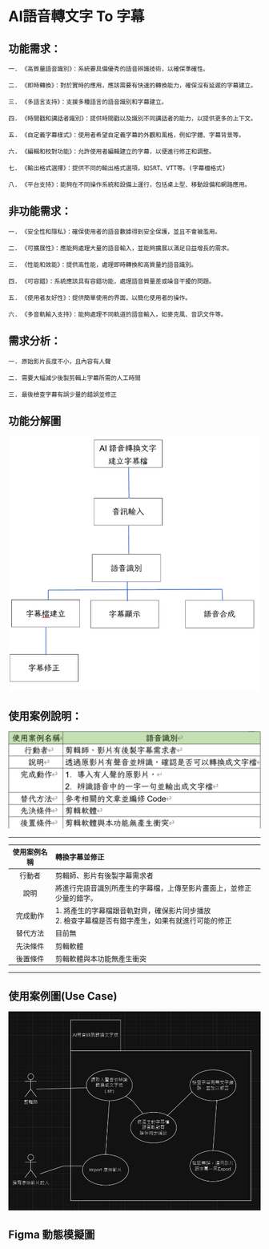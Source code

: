 # AI語音轉文字 To 字幕

## 功能需求：
```
一. 《高質量語音識別》：系統要具備優秀的語音辨識技術，以確保準確性。

二. 《即時轉換》：對於實時的應用，應該需要有快速的轉換能力，確保沒有延遲的字幕建立。

三. 《多語言支持》：支援多種語言的語音識別和字幕建立。

四. 《時間戳和講話者識別》：提供時間戳以及識別不同講話者的能力，以提供更多的上下文。

五. 《自定義字幕樣式》：使用者希望自定義字幕的外觀和風格，例如字體、字幕背景等。

六. 《編輯和校對功能》：允許使用者編輯建立的字幕，以便進行修正和調整。

七. 《輸出格式選擇》：提供不同的輸出格式選項，如SRT、VTT等。(字幕檔格式)

八. 《平台支持》：能夠在不同操作系統和設備上運行，包括桌上型、移動設備和網路應用。
```

## 非功能需求：
```
一. 《安全性和隱私》：確保使用者的語音數據得到安全保護，並且不會被濫用。

二. 《可擴展性》：應能夠處理大量的語音輸入，並能夠擴展以滿足日益增長的需求。

三. 《性能和效能》：提供高性能，處理即時轉換和高質量的語音識別。

四. 《可容錯》：系統應該具有容錯功能，處理語音質量差或噪音干擾的問題。

五. 《使用者友好性》：提供簡單使用的界面，以簡化使用者的操作。

六. 《多音軌輸入支持》：能夠處理不同軌道的語音輸入，如麥克風、音訊文件等。
```

## 需求分析：
```
一. 原始影片長度不小，且內容有人聲

二. 需要大幅減少後製剪輯上字幕所需的人工時間

三. 最後檢查字幕有誤少量的錯誤並修正
```

## 功能分解圖
![image](Function.png 'image')

## 使用案例說明：

![image](UseCase_Description.png 'image')

---
|<center>使用案例名稱</center>|轉換字幕並修正|
|:---|:---|
|<center>行動者</center>|剪輯師、影片有後製字幕需求者|
|<center>說明</center>|將進行完語音識別所產生的字幕檔，上傳至影片畫面上，並修正少量的錯字。|
|<center>完成動作</center>|1.	將產生的字幕檔跟音軌對齊，確保影片同步播放<br>2. 檢查字幕檔是否有錯字產生，如果有就進行可能的修正|
|<center>替代方法</center>|目前無|
|<center>先決條件</center>|剪輯軟體|
|<center>後置條件</center>|剪輯軟體與本功能無產生衝突|
---

## 使用案例圖(Use Case)
![image](UseCase.png 'image')


## Figma 動態模擬圖
